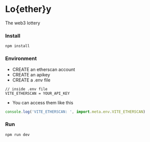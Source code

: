 # Lo{ether}y
 The web3 lottery

### Install
```shell
npm install
```

### Environment
- CREATE an etherscan account
- CREATE an apikey
- CREATE a .env file
```
// inside .env file
VITE_ETHERSCAN = YOUR_API_KEY
```

- You can access them like this
```javascript
console.log('VITE_ETHERSCAN: ', import.meta.env.VITE_ETHERSCAN)
```

### Run
```shell
npm run dev
```
